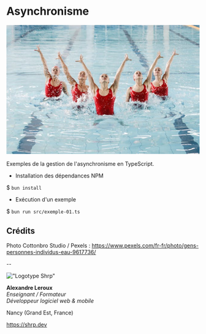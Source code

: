 # Asynchronisme

![Asynchronisme](./assets/pexels-cottonbro-9617736.jpg)

Exemples de la gestion de l'asynchronisme en TypeScript.

- Installation des dépendances NPM

$ `bun install`

- Exécution d'un exemple

$ `bun run src/exemple-01.ts`

## Crédits

Photo Cottonbro Studio / Pexels : <https://www.pexels.com/fr-fr/photo/gens-personnes-individus-eau-9617736/>

--

!["Logotype Shrp"](https://sherpa.one/images/sherpa-logotype.png)

__Alexandre Leroux__  
_Enseignant / Formateur_  
_Développeur logiciel web & mobile_

Nancy (Grand Est, France)

<https://shrp.dev>
